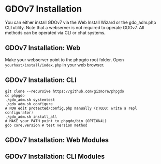 # GDOv7 Installation

You can either install GDOv7 via the Web Install Wizard or the gdo_adm.php CLI utility.
Note that a webserver is not required to operate GDOv7.
All methods can be operated via CLI or chat systems.


## GDOv7 Installation: Web

Make your webserver point to the phpgdo root folder.
Open `yourhost/install/index.php` in your web browser.


## GDOv7 Installation: CLI

    git clone --recursive https://github.com/gizmore/phpgdo
    cd phpgdo
    ./gdo_adm.sh systemtest
    ./gdo_adm.sh configure
    # NOW edit protected/config.php manually (@TODO: write a repl configurator)
    ./gdo_adm.sh install_all
    # MAKE your PATH point to phpgdo/bin (OPTIONAL)
    gdo core.version # test version method


## GDOv7 Installation: Web Modules

## GDOv7 Installation: CLI Modules

